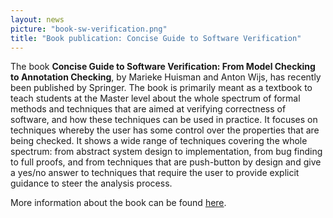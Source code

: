 ```yaml
---
layout: news
picture: "book-sw-verification.png"
title: "Book publication: Concise Guide to Software Verification"
---
```


The book __Concise Guide to Software Verification: From Model Checking to Annotation Checking__, by Marieke Huisman and Anton Wijs, has recently been published by Springer. The book is primarily meant as a textbook to teach students at the Master level about the whole spectrum of formal methods and techniques that are aimed at verifying correctness of software, and how these techniques can be used in practice. It focuses on techniques whereby the user has some control over the properties that are being checked. It shows a wide range of techniques covering the whole spectrum: from abstract system design to implementation, from bug finding to full proofs, and from techniques that are push-button by design and give a yes/no answer to techniques that require the user to provide explicit guidance to steer the analysis process.

More information about the book can be found [here](https://link.springer.com/book/10.1007/978-3-031-30167-4).